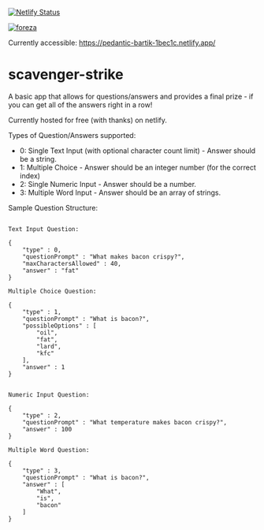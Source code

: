 
[![Netlify Status](https://api.netlify.com/api/v1/badges/30c21f69-2d23-41dc-ae8a-0f6acbb562f9/deploy-status)](https://app.netlify.com/sites/pedantic-bartik-1bec1c/deploys)

[![foreza](https://circleci.com/gh/foreza/scavenger-strike.svg?style=svg)](https://app.circleci.com/pipelines/github/foreza/scavenger-strike)


Currently accessible: https://pedantic-bartik-1bec1c.netlify.app/

# scavenger-strike
A basic app that allows for questions/answers and provides a final prize - if you can get all of the answers right in a row!

Currently hosted for free (with thanks) on netlify.



Types of Question/Answers supported:
- 0: Single Text Input (with optional character count limit) - Answer should be a string. 
- 1: Multiple Choice - Answer should be an integer number (for the correct index) 
- 2: Single Numeric Input - Answer should be a number.
- 3: Multiple Word Input - Answer should be an array of strings.

Sample Question Structure:
```

Text Input Question:

{
    "type" : 0,
    "questionPrompt" : "What makes bacon crispy?",
    "maxCharactersAllowed" : 40,
    "answer" : "fat"
}

Multiple Choice Question:

{
    "type" : 1,
    "questionPrompt" : "What is bacon?",
    "possibleOptions" : [
        "oil",
        "fat",
        "lard",
        "kfc"
    ],
    "answer" : 1
}


Numeric Input Question:

{
    "type" : 2,
    "questionPrompt" : "What temperature makes bacon crispy?",
    "answer" : 100
}

Multiple Word Question:

{
    "type" : 3,
    "questionPrompt" : "What is bacon?",
    "answer" : [
        "What",
        "is",
        "bacon"
    ] 
}




